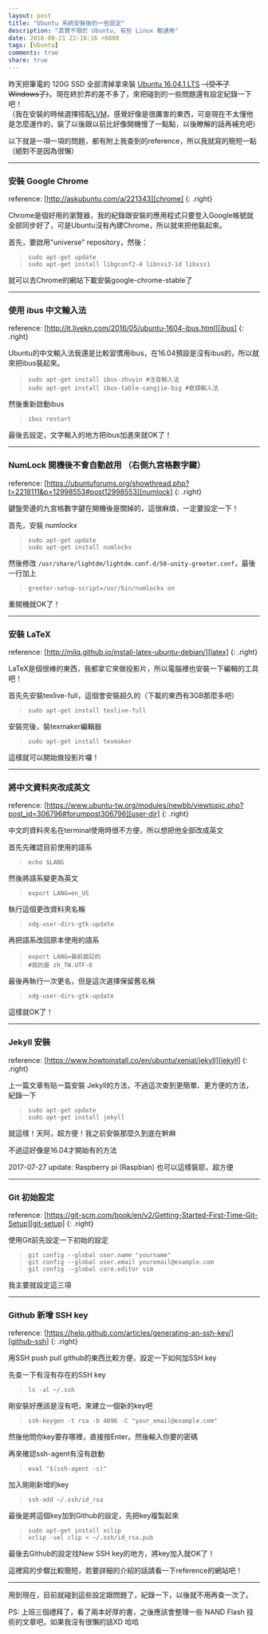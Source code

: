```yaml
---
layout: post
title: "Ubuntu 系統安裝後的一些設定"
description: "其實不限於 Ubuntu, 有些 Linux 都通用"
date: 2016-08-21 22:10:16 +0800
tags: [Ubuntu]
comments: true
share: true
---
```


昨天把筆電的 120G SSD 全部清掉拿來裝 [Ubuntu 16.04.1 LTS][Ubuntu 16.04.1 LTS] <del>（受不了Windows了）</del>。現在終於弄的差不多了，來把碰到的一些問題還有設定紀錄一下吧！  
（我在安裝的時候選擇搭配[LVM][LVM]，感覺好像是很厲害的東西，可是現在不太懂他是怎麼運作的，裝了以後跟以前比好像開機慢了一點點，以後瞭解的話再補充吧）

以下就是一項一項的問題，都有附上我查到的reference，所以我就寫的簡短一點（絕對不是因為很懶）

---

### 安裝 Google Chrome
reference: [http://askubuntu.com/a/221343][chrome]
{: .right}

Chrome是個好用的瀏覽器，我的紀錄跟安裝的應用程式只要登入Google帳號就全部同步好了，可是Ubuntu沒有內建Chrome，所以就來把他裝起來。

首先，要啟用"universe" repository，然後：

> `sudo apt-get update`  
> `sudo apt-get install libgconf2-4 libnss3-1d libxss1`

就可以去Chrome的網站下載安裝google-chrome-stable了

---

### 使用 ibus 中文輸入法
reference: [http://it.livekn.com/2016/05/ubuntu-1604-ibus.html][ibus]
{: .right}

Ubuntu的中文輸入法我還是比較習慣用ibus，在16.04預設是沒有ibus的，所以就來把ibus裝起來。

> `sudo apt-get install ibus-zhuyin #注音輸入法`  
> `sudo apt-get install ibus-table-cangjie-big #倉頡輸入法`

然後重新啟動ibus

> `ibus restart`

最後去設定，文字輸入的地方把ibus加進來就OK了！

---

### NumLock 開機後不會自動啟用 （右側九宮格數字鍵）
reference: [https://ubuntuforums.org/showthread.php?t=2218111&p=12998553#post12998553][numlock]
{: .right}

鍵盤旁邊的九宮格數字鍵在開機後是關掉的，這很麻煩，一定要設定一下！

首先，安裝 numlockx

> `sudo apt-get update`  
> `sudo apt-get install numlockx`

然後修改 `/usr/share/lightdm/lightdm.conf.d/50-unity-greeter.conf`，最後一行加上

> `greeter-setup-script=/usr/bin/numlockx on`

重開機就OK了！

---

### 安裝 LaTeX
reference: [http://milq.github.io/install-latex-ubuntu-debian/][latex]
{: .right}

LaTeX是個很棒的東西，我都拿它來做投影片，所以電腦裡也安裝一下編輯的工具吧！

首先先安裝texlive-full，這個會安裝超久的（下載的東西有3GB那麼多吧）

> `sudo apt-get install texlive-full`

安裝完後，裝texmaker編輯器

> `sudo apt-get install texmaker`

這樣就可以開始做投影片囉！

---

### 將中文資料夾改成英文
reference: [https://www.ubuntu-tw.org/modules/newbb/viewtopic.php?post_id=306796#forumpost306796][user-dir]
{: .right}

中文的資料夾名在terminal使用時很不方便，所以想把他全部改成英文

首先先確認目前使用的語系

> `echo $LANG`

然後將語系變更為英文

> `export LANG=en_US`

執行這個更改資料夾名稱

> `xdg-user-dirs-gtk-update`

再把語系改回原本使用的語系

> `export LANG=最前面記的`  
> `#我的是 zh_TW.UTF-8`

最後再執行一次更名，但是這次選擇保留舊名稱

> `xdg-user-dirs-gtk-update`

這樣就OK了！

---

### Jekyll 安裝
reference: [https://www.howtoinstall.co/en/ubuntu/xenial/jekyll][jekyll]
{: .right}

上一篇文章有貼一篇安裝 Jekyll的方法，不過這次查到更簡單、更方便的方法，紀錄一下

> `sudo apt-get update`  
> `sudo apt-get install jekyll`

就這樣！天阿，超方便！我之前安裝那麼久到底在幹麻

不過這好像是16.04才開始有的方法

2017-07-27 update: Raspberry pi (Raspbian) 也可以這樣裝耶，超方便

---

### Git 初始設定
reference: [https://git-scm.com/book/en/v2/Getting-Started-First-Time-Git-Setup][git-setup]
{: .right}

使用Git前先設定一下初始的設定

> `git config --global user.name "yourname"`  
> `git config --global user.email youremail@example.com`  
> `git config --global core.editor vim`

我主要就設定這三項

---

### Github 新增 SSH key
reference: [https://help.github.com/articles/generating-an-ssh-key/][github-ssh]
{: .right}

用SSH push pull github的東西比較方便，設定一下如何加SSH key

先查一下有沒有存在的SSH key

> `ls -al ~/.ssh`

剛安裝好應該是沒有吧，來建立一個新的key吧

> `ssh-keygen -t rsa -b 4096 -C "your_email@example.com"`

然後他問你key要存哪裡，直接按Enter。然後輸入你要的密碼

再來確認ssh-agent有沒有啟動

> `eval "$(ssh-agent -s)"`

加入剛剛新增的key

> `ssh-add ~/.ssh/id_rsa`

最後是將這個key加到Github的設定，先把key複製起來

> `sudo apt-get install xclip`  
> `xclip -sel clip < ~/.ssh/id_rsa.pub`

最後去Github的設定找New SSH key的地方，將key加入就OK了！

這裡寫的步驟比較簡短，若要詳細的介紹的話請看一下reference的網站吧！

---

用到現在，目前就碰到這些設定跟問題了，紀錄一下，以後就不用再查一次了。

PS: 上班三個禮拜了，看了兩本好厚的書，之後應該會整理一些 NAND Flash 技術的文章吧，如果我沒有很懶的話XD 哈哈

[Ubuntu 16.04.1 LTS]: http://releases.ubuntu.com/16.04.1/
[LVM]: https://en.wikipedia.org/wiki/Logical_Volume_Manager_(Linux)
[chrome]: http://askubuntu.com/a/221343
[ibus]: http://it.livekn.com/2016/05/ubuntu-1604-ibus.html
[numlock]: https://ubuntuforums.org/showthread.php?t=2218111&p=12998553#post12998553
[latex]: http://milq.github.io/install-latex-ubuntu-debian/
[user-dir]: https://www.ubuntu-tw.org/modules/newbb/viewtopic.php?post_id=306796#forumpost306796
[jekyll]: https://www.howtoinstall.co/en/ubuntu/xenial/jekyll
[git-setup]: https://git-scm.com/book/en/v2/Getting-Started-First-Time-Git-Setup
[github-ssh]: https://help.github.com/articles/generating-an-ssh-key/
